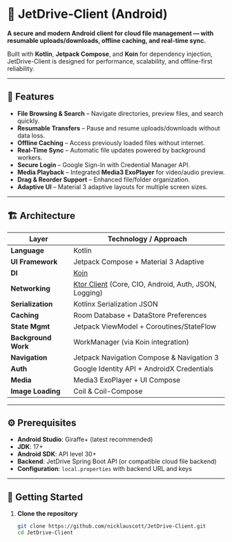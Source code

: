 # 📂 JetDrive-Client (Android)

**A secure and modern Android client for cloud file management — with resumable uploads/downloads, offline caching, and real-time sync.**

Built with **Kotlin**, **Jetpack Compose**, and **Koin** for dependency injection, JetDrive-Client is designed for performance, scalability, and offline-first reliability.

---

## 🚀 Features

- **File Browsing & Search** – Navigate directories, preview files, and search quickly.
- **Resumable Transfers** – Pause and resume uploads/downloads without data loss.
- **Offline Caching** – Access previously loaded files without internet.
- **Real-Time Sync** – Automatic file updates powered by background workers.
- **Secure Login** – Google Sign-In with Credential Manager API.
- **Media Playback** – Integrated **Media3 ExoPlayer** for video/audio preview.
- **Drag & Reorder Support** – Enhanced file/folder organization.
- **Adaptive UI** – Material 3 adaptive layouts for multiple screen sizes.

---

## 🏗 Architecture

| Layer            | Technology / Approach                                          |
|------------------|----------------------------------------------------------------|
| **Language**     | Kotlin                                                         |
| **UI Framework** | Jetpack Compose + Material 3 Adaptive                          |
| **DI**           | [Koin](https://insert-koin.io/)                                |
| **Networking**   | [Ktor Client](https://ktor.io/) (Core, CIO, Android, Auth, JSON, Logging) |
| **Serialization**| Kotlinx Serialization JSON                                     |
| **Caching**      | Room Database + DataStore Preferences                          |
| **State Mgmt**   | Jetpack ViewModel + Coroutines/StateFlow                       |
| **Background Work** | WorkManager (via Koin integration)                          |
| **Navigation**   | Jetpack Navigation Compose & Navigation 3                      |
| **Auth**         | Google Identity API + AndroidX Credentials                     |
| **Media**        | Media3 ExoPlayer + UI Compose                                  |
| **Image Loading**| Coil & Coil-Compose                                            |

---

## ⚙️ Prerequisites

- **Android Studio**: Giraffe+ (latest recommended)
- **JDK**: 17+
- **Android SDK**: API level 30+
- **Backend**: JetDrive Spring Boot API (or compatible cloud file backend)
- **Configuration**: `local.properties` with backend URL and keys

---

## 🔧 Getting Started

1. **Clone the repository**
   ```bash
   git clone https://github.com/nicklauscott/JetDrive-Client.git
   cd JetDrive-Client
